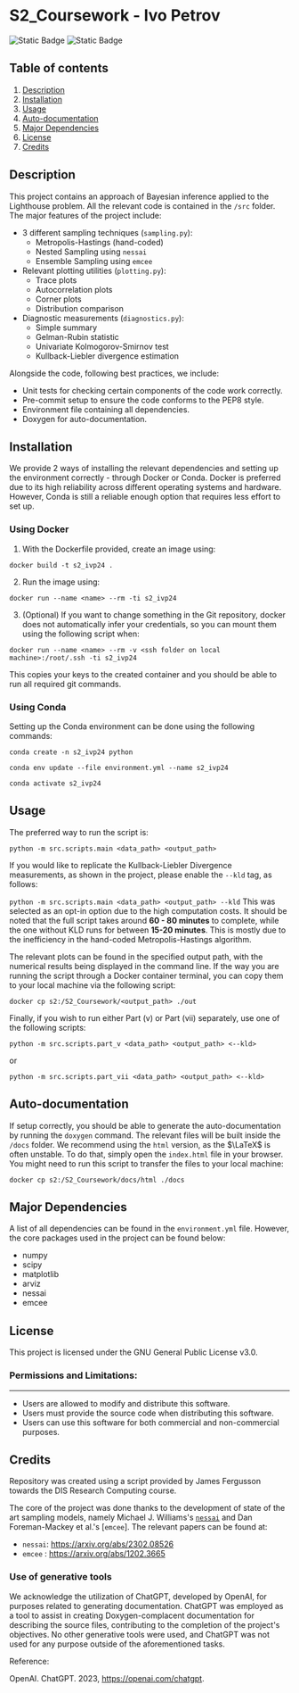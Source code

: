 # S2_Coursework - Ivo Petrov
![Static Badge](https://img.shields.io/badge/build-passing-lime)
![Static Badge](https://img.shields.io/badge/logo-gitlab-blue?logo=gitlab)

## Table of contents
1. [Description](#description)
2. [Installation](#Installation)
3. [Usage](#usage)
4. [Auto-documentation](#auto-documentation)
5. [Major Dependencies](#major-dependencies)
6. [License](#license)
7. [Credits](#credits)

## Description
This project contains an approach of Bayesian inference applied to the Lighthouse problem. All the relevant code is contained in the `/src` folder.
The major features of the project include:
- 3 different sampling techniques (`sampling.py`):
    - Metropolis-Hastings (hand-coded)
    - Nested Sampling using `nessai`
    - Ensemble Sampling using `emcee`
- Relevant plotting utilities (`plotting.py`):
    - Trace plots
    - Autocorrelation plots
    - Corner plots
    - Distribution comparison
- Diagnostic measurements (`diagnostics.py`):
    - Simple summary
    - Gelman-Rubin statistic
    - Univariate Kolmogorov-Smirnov test
    - Kullback-Liebler divergence estimation

Alongside the code, following best practices, we include:
- Unit tests for checking certain components of the code work correctly.
- Pre-commit setup to ensure the code conforms to the PEP8 style.
- Environment file containing all dependencies.
- Doxygen for auto-documentation.

## Installation
We provide 2 ways of installing the relevant dependencies and setting up the environment correctly - through Docker or Conda. Docker is preferred due to its high reliability across different operating systems and hardware. However, Conda is still a reliable enough option that requires less effort to set up.

### Using Docker
1. With the Dockerfile provided, create an image using:

```docker build -t s2_ivp24 .```

2. Run the image using:

```docker run --name <name> --rm -ti s2_ivp24```

3. (Optional) If you want to change something in the Git repository, docker does not automatically infer your credentials, so you can mount them using the following script when:

```docker run --name <name> --rm -v <ssh folder on local machine>:/root/.ssh -ti s2_ivp24```

This copies your keys to the created container and you should be able to run all required git commands.

### Using Conda

Setting up the Conda environment can be done using the following commands:

``conda create -n s2_ivp24 python``

``conda env update --file environment.yml --name s2_ivp24``

``conda activate s2_ivp24``

## Usage
The preferred way to run the script is:

``python -m src.scripts.main <data_path> <output_path>``

If you would like to replicate the Kullback-Liebler Divergence measurements, as shown in the project, please enable the `--kld` tag, as follows:

``python -m src.scripts.main <data_path> <output_path> --kld``
This was selected as an opt-in option due to the high computation costs. It should be noted that the full script takes around **60 - 80 minutes** to complete, while the one without KLD runs for between **15-20 minutes**. This is mostly due to the inefficiency in the hand-coded Metropolis-Hastings algorithm.

The relevant plots can be found in the specified output path, with the numerical results being displayed in the command line. If the way you are running the script through a Docker container terminal, you can copy them to your local machine via the following script:

``docker cp s2:/S2_Coursework/<output_path> ./out``

Finally, if you wish to run either Part (v) or Part (vii) separately, use one of the following scripts:

``python -m src.scripts.part_v <data_path> <output_path> <--kld>``

or

``python -m src.scripts.part_vii <data_path> <output_path> <--kld>``

## Auto-documentation

If setup correctly, you should be able to generate the auto-documentation by running the `doxygen` command. The relevant files will be built inside the `/docs` folder. We recommend using the `html` version, as the $\LaTeX$ is often unstable. To do that, simply open the `index.html` file in your browser. You might need to run this script to transfer the files to your local machine:

``docker cp s2:/S2_Coursework/docs/html ./docs``

## Major Dependencies
A list of all dependencies can be found in the `environment.yml` file. However, the core packages used in the project can be found below:

- numpy
- scipy
- matplotlib
- arviz
- nessai
- emcee

## License
This project is licensed under the GNU General Public License v3.0.

### Permissions and Limitations:
-----------------------------
- Users are allowed to modify and distribute this software.
- Users must provide the source code when distributing this software.
- Users can use this software for both commercial and non-commercial purposes.

## Credits
Repository was created using a script provided by James Fergusson towards the DIS Research Computing course.

The core of the project was done thanks to the development of state of the art sampling models, namely Michael J. Williams's [`nessai`](https://nessai.readthedocs.io/en/latest/) and Dan Foreman-Mackey et al.'s [`emcee`]. The relevant papers can be found at:
 - `nessai`: https://arxiv.org/abs/2302.08526
 - `emcee` : https://arxiv.org/abs/1202.3665

### Use of generative tools
We acknowledge the utilization of ChatGPT, developed by OpenAI, for purposes related to generating documentation. ChatGPT was employed as a tool to assist in creating Doxygen-complacent documentation for describing the source files, contributing to the completion of the project's objectives. No other generative tools were used, and ChatGPT was not used for any purpose outside of the aforementioned tasks.

Reference:

OpenAI. ChatGPT. 2023, https://openai.com/chatgpt.
